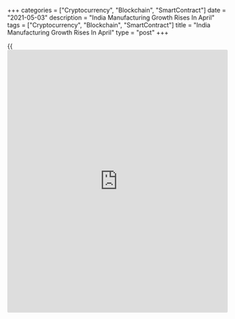 +++
categories = ["Cryptocurrency", "Blockchain", "SmartContract"]
date = "2021-05-03"
description = "India Manufacturing Growth Rises In April"
tags = ["Cryptocurrency", "Blockchain", "SmartContract"]
title = "India Manufacturing Growth Rises In April"
type = "post"
+++

{{<iframe id="large-banner" src="https://www.bounty.group/#slide=21.0" width="100%" height="600" scrolling="no" style="border: 0px solid rgb(216, 221, 230); border-radius: 3px;">}}

India's manufacturing sector grow improved marginally in April, amid a
rise in production and demand, survey results from IHS Markit showed on
Monday.

The headline IHS Markit manufacturing Purchasing Managers' Index, or
PMI, rose to 55.5 in April from 55.4 in March.

Any reading above 50.0 indicates expansion in the sector. Economists had
expected the reading to fall to 51.6.

New orders and output expanded in April. New export orders increased for
the eighth straight month.

Purchasing activity increased to one of the strongest rates recorded
over past nine years and stocks of purchases continued to rise.

Input prices rose at the steepest rate since mid-2014 and factory gate
charges increased further. The rate of inflation was at the fastest in
seven-and-a-half years.

Employment continued to decline in April and outstanding [business][1]
increased.

Suppliers' delivery time lengthened to a lesser extent in April.

Business confidence outlook for the next 12 months strengthened,
Pollyanna De Lima, economics associate director at IHS Markit, said.

"Data for the coming months will be important at verifying whether
client demand is resilient to these challenges or if producers will have
to further absorb cost burdens themselves to secure new work," Lima
said.

For comments and feedback [contact](https://www.playgroundfx.com/contact/): editorial@rtt[news](https://www.letsplayfx.com/blog/forex-news-website/).com

[Economic News][2]

 **What parts of the world are seeing the best (and worst) economic
performances lately? Click[here][3] to check out our [Econ Scorecard][3]
and find out! See up-to-the-moment [ranking](https://www.playgroundfx.com/blog/crypto-exchange-ranking/)s for the best and worst
performers in [GDP][4], [unemployment rate][5], [inflation][6] and much
more.**

   1. www.rtt[news](https://www.letsplayfx.com/blog/forex-news-website/).com/Content/Business.aspx
   2. www.rtt[news](https://www.letsplayfx.com/blog/forex-news-website/).com/Content/EconomicNews.aspx
   3. www.rtt[news](https://www.letsplayfx.com/blog/forex-news-website/).com/economic-scorecard/world-rank/industrial-production/highest-performance.aspx
   4. www.rtt[news](https://www.letsplayfx.com/blog/forex-news-website/).com/economic-scorecard/world-rank/GDP/highest-performance.aspx
   5. www.rtt[news](https://www.letsplayfx.com/blog/forex-news-website/).com/economic-scorecard/world-rank/unemployment-rate/lowest-performance.aspx
   6. www.rtt[news](https://www.letsplayfx.com/blog/forex-news-website/).com/economic-scorecard/world-rank/CPI/highest-performance.aspx